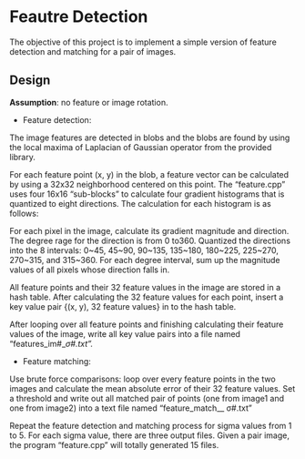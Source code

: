 
# Feautre Detection

The objective of this project is to implement a simple version of feature detection and matching for a pair of images.

## Design

**Assumption**: no feature or image rotation.

- Feature detection:

The image features are detected in blobs and the blobs are found by using the local maxima of Laplacian of Gaussian operator from the provided library.

For each feature point (x, y) in the blob, a feature vector can be calculated by using a 32x32 neighborhood centered on this point. The “feature.cpp” uses four 16x16 “sub-blocks” to calculate four gradient histograms that is quantized to eight directions. The calculation for each histogram is as follows:

For each pixel in the image, calculate its gradient magnitude and direction. The degree rage for the direction is from 0 to360. Quantized the directions into the 8 intervals: 0~45, 45~90, 90~135, 135~180, 180~225, 225~270, 270~315, and 315~360. For each degree interval, sum up the magnitude values of all pixels whose direction falls in.

All feature points and their 32 feature values in the image are stored in a hash table. After calculating the 32 feature values for each point, insert a key value pair {(x, y), 32 feature values} in to the hash table.

After looping over all feature points and finishing calculating their feature values of the image, write all key value pairs into a file named “features_im#__σ#.txt”._

- Feature matching:

Use brute force comparisons: loop over every feature points in the two images and calculate the mean absolute error of their 32 feature values. Set a threshold and write out all matched pair of points (one from image1 and one from image2) into a text file named “feature_match__ σ#.txt”

Repeat the feature detection and matching process for sigma values from 1 to 5. For each sigma value, there are three output files. Given a pair image, the program “feature.cpp” will totally generated 15 files.

